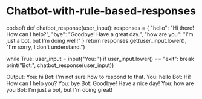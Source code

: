 # Chatbot-with-rule-based-responses
codsoft
def chatbot_response(user_input):
    responses = {
        "hello": "Hi there! How can I help?",
        "bye": "Goodbye! Have a great day.",
        "how are you": "I'm just a bot, but I'm doing well!"
    }
    return responses.get(user_input.lower(), "I'm sorry, I don't understand.")
    
while True:
    user_input = input("You: ")
    if user_input.lower() == "exit":
        break
    print("Bot:", chatbot_response(user_input))

Output:
You: hi
Bot: I'm not sure how to respond to that.
You: hello
Bot: Hi! How can I help you?
You: bye
Bot: Goodbye! Have a nice day!
You: how are you
Bot: I'm just a bot, but I'm doing great!
